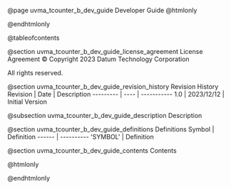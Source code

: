 @page uvma_tcounter_b_dev_guide Developer Guide
@htmlonly
<div class="autonumbering">
@endhtmlonly


@tableofcontents


@section uvma_tcounter_b_dev_guide_license_agreement License Agreement
© Copyright 2023 Datum Technology Corporation

All rights reserved.


@section uvma_tcounter_b_dev_guide_revision_history Revision History
Revision  | Date | Description
--------- | ---- | -----------
1.0 | 2023/12/12 | Initial Version

@subsection uvma_tcounter_b_dev_guide_description Description


@section uvma_tcounter_b_dev_guide_definitions Definitions
Symbol | Definition
------ | ----------
 'SYMBOL' | Definition


@section uvma_tcounter_b_dev_guide_contents Contents


@htmlonly
</div>
@endhtmlonly